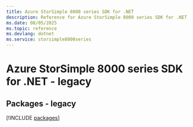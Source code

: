```yaml
---
title: Azure StorSimple 8000 series SDK for .NET
description: Reference for Azure StorSimple 8000 series SDK for .NET
ms.date: 08/05/2025
ms.topic: reference
ms.devlang: dotnet
ms.service: storsimple8000series
---
```

# Azure StorSimple 8000 series SDK for .NET - legacy
## Packages - legacy
[!INCLUDE [packages](storsimple-8000-series-index.md)]